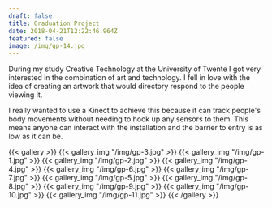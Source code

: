 ```yaml
---
draft: false
title: Graduation Project
date: 2018-04-21T12:22:46.964Z
featured: false
image: /img/gp-14.jpg
---
```

During my study Creative Technology at the University of Twente I got very interested in the combination of art and technology. I fell in love with the idea of creating an artwork that would directory respond to the people viewing it.

I really wanted to use a Kinect to achieve this because it can track people's body movements without needing to hook up any sensors to them. This means anyone can interact with the installation and the barrier to entry is as low as it can be.

{{< gallery >}}
{{< gallery_img "/img/gp-3.jpg" >}}
{{< gallery_img "/img/gp-1.jpg" >}}
{{< gallery_img "/img/gp-2.jpg" >}}
{{< gallery_img "/img/gp-4.jpg" >}}
{{< gallery_img "/img/gp-6.jpg" >}}
{{< gallery_img "/img/gp-7.jpg" >}}
{{< gallery_img "/img/gp-5.jpg" >}}
{{< gallery_img "/img/gp-8.jpg" >}}
{{< gallery_img "/img/gp-9.jpg" >}}
{{< gallery_img "/img/gp-10.jpg" >}}
{{< gallery_img "/img/gp-11.jpg" >}}
{{< /gallery >}}
